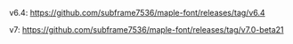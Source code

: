 v6.4: https://github.com/subframe7536/maple-font/releases/tag/v6.4

v7: https://github.com/subframe7536/maple-font/releases/tag/v7.0-beta21